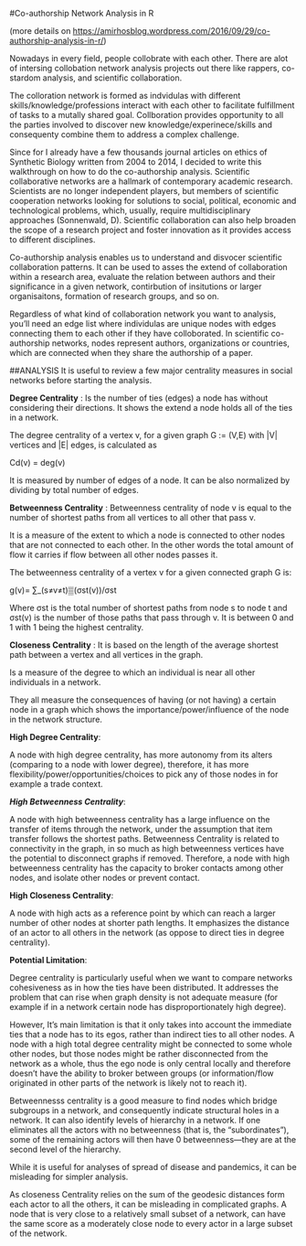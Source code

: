 #Co-authorship Network Analysis  in R

(more details on https://amirhosblog.wordpress.com/2016/09/29/co-authorship-analysis-in-r/)

Nowadays in every field, people collobrate with each other. There are alot of intersing collobation network analysis projects out there like rappers, co-stardom analysis, and scientific collaboration.

The colloration network is formed as indvidulas with different skills/knowledge/professions interact with each other to facilitate fulfillment of tasks to a mutally shared goal. Collboration provides opportunity to all the parties involved to discover new knowledge/experinece/skills and consequenty combine them to address a complex challenge.

Since for I already have a few thousands journal articles on ethics of Synthetic Biology written from 2004 to 2014, I decided to write this walkthrough on how to do the co-authorship analysis. Scientific collaborative networks are a hallmark of contemporary academic research. Scientists are no longer independent players, but members of scientific cooperation networks looking for solutions to social, political, economic and technological problems, which, usually, require multidisciplinary approaches (Sonnenwald, D). Scientific collaboration can also help broaden the scope of a research project and foster innovation as it provides access to different disciplines.

Co-authorship analysis enables us to understand and disvocer scientific collaboration patterns. It can be used to asses the extend of collaboration within a research area, evaluate the relation between authors and their significance in a given network, contirbution of insitutions or larger organisaitons, formation of research groups, and so on.

Regardless of what kind of collaboration network you want to analysis, you’ll need an edge list where individulas are unique nodes with edges connecting them to each other if they have colloborated. In scientific co-authorship networks, nodes represent authors, organizations or countries, which are connected when they share the authorship of a paper.

##ANALYSIS
It is useful to review a few major centrality measures in social networks before starting the analysis.

**Degree Centrality** : Is the number of ties (edges) a node has without considering their directions. It shows the extend a node holds all of the ties in a network.

The degree centrality of a vertex v, for a given graph G := (V,E) with |V| vertices and |E| edges, is calculated as

Cd(v) = deg(v)

 It is measured by number of edges of a node. It can be also normalized by dividing by total number of edges.

**Betweenness Centrality** : Betweenness centrality of node v is equal to the number of shortest paths from all vertices to all other that pass v.

It is a measure of the extent to which a node is connected to other nodes that are not connected to each other. In the other words the total amount of flow it carries if flow between all other nodes passes it.

The betweenness centrality of a vertex v for a given connected graph G is:

g(v)= ∑_(s≠v≠t)▒(σst(v))/σst

Where σst is the total number of shortest paths from node s to node t and σst(v) is the number of those paths that pass through v. It is between 0 and 1 with 1 being the highest centrality.

**Closeness Centrality** : It is based on the length of the average shortest path between a vertex and all vertices in the graph.

Is a measure of the degree to which an individual is near all other individuals in a network.

They all measure the consequences of having (or not having) a certain node in a graph which shows the importance/power/influence of the node in the network structure.

**High Degree Centrality**:

A node with high degree centrality, has more autonomy from its alters (comparing to a node with lower degree), therefore, it has more flexibility/power/opportunities/choices to pick any of those nodes in for example a trade context.

***High Betweenness Centrality***:

A node with high betweenness centrality has a large influence on the transfer of items through the network, under the assumption that item transfer follows the shortest paths. Betweenness Centrality is related to connectivity in the graph, in so much as high betweenness vertices have the potential to disconnect graphs if removed. Therefore, a node with high betweenness centrality has the capacity to broker contacts among other nodes, and isolate other nodes or prevent contact.

**High Closeness Centrality**:

A node with high acts as a reference point by which can reach a larger number of other nodes at shorter path lengths. It emphasizes the distance of an actor to all others in the network (as oppose to direct ties in degree centrality).

**Potential Limitation**:

Degree centrality is particularly useful when we want to compare networks cohesiveness as in how the ties have been distributed. It addresses the problem that can rise when graph density is not adequate measure (for example if in a network certain node has disproportionately high degree).

However, It’s main limitation is that it only takes into account the immediate ties that a node has to its egos, rather than indirect ties to all other nodes. A node with a high total degree centrality might be connected to some whole other nodes, but those nodes might be rather disconnected from the network as a whole, thus the ego node is only central locally and therefore doesn’t have the ability to broker between groups (or information/flow originated in other parts of the network is likely not to reach it).

Betweennesss centrality is a good measure to find nodes which bridge subgroups in a network, and consequently indicate structural holes in a network. It can also identify levels of hierarchy in a network. If one eliminates all the actors with no betweenness (that is, the “subordinates”), some of the remaining actors will then have 0 betweenness—they are at the second level of the hierarchy.

While it is useful for analyses of spread of disease and pandemics, it can be misleading for simpler analysis.

As closeness Centrality relies on the sum of the geodesic distances form each actor to all the others, it can be misleading in complicated graphs. A node that is very close to a relatively small subset of a network, can have the same score as a moderately close node to every actor in a large subset of the network.

